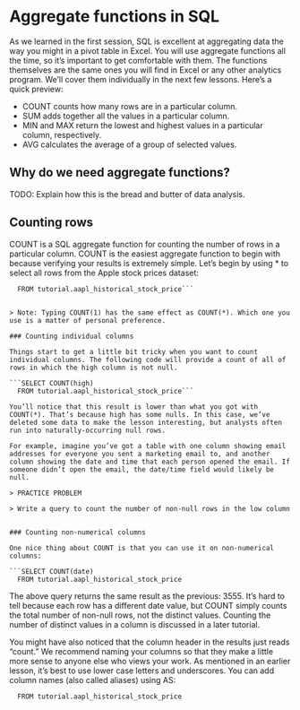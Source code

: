 # Aggregate functions in SQL

As we learned in the first session, SQL is excellent at aggregating data the way you might in a pivot table in Excel. You will use aggregate functions all the time, so it’s important to get comfortable with them. The functions themselves are the same ones you will find in Excel or any other analytics program. We’ll cover them individually in the next few lessons. Here’s a quick preview:

- COUNT counts how many rows are in a particular column.
- SUM adds together all the values in a particular column.
- MIN and MAX return the lowest and highest values in a particular column, respectively.
- AVG calculates the average of a group of selected values.


## Why do we need aggregate functions?

TODO: Explain how this is the bread and butter of data analysis.

## Counting rows

COUNT is a SQL aggregate function for counting the number of rows in a particular column. COUNT is the easiest aggregate function to begin with because verifying your results is extremely simple. Let’s begin by using * to select all rows from the Apple stock prices dataset:

```SELECT COUNT(*)
  FROM tutorial.aapl_historical_stock_price```


> Note: Typing COUNT(1) has the same effect as COUNT(*). Which one you use is a matter of personal preference.

### Counting individual columns

Things start to get a little bit tricky when you want to count individual columns. The following code will provide a count of all of rows in which the high column is not null.

```SELECT COUNT(high)
  FROM tutorial.aapl_historical_stock_price```

You’ll notice that this result is lower than what you got with COUNT(*). That’s because high has some nulls. In this case, we’ve deleted some data to make the lesson interesting, but analysts often run into naturally-occurring null rows.

For example, imagine you’ve got a table with one column showing email addresses for everyone you sent a marketing email to, and another column showing the date and time that each person opened the email. If someone didn’t open the email, the date/time field would likely be null.

> PRACTICE PROBLEM

> Write a query to count the number of non-null rows in the low column


### Counting non-numerical columns

One nice thing about COUNT is that you can use it on non-numerical columns:

```SELECT COUNT(date)
  FROM tutorial.aapl_historical_stock_price
```

The above query returns the same result as the previous: 3555. It’s hard to tell because each row has a different date value, but COUNT simply counts the total number of non-null rows, not the distinct values. Counting the number of distinct values in a column is discussed in a later tutorial.

You might have also noticed that the column header in the results just reads “count.” We recommend naming your columns so that they make a little more sense to anyone else who views your work. As mentioned in an earlier lesson, it’s best to use lower case letters and underscores. You can add column names (also called aliases) using AS:

```SELECT COUNT(date) AS count_of_date
  FROM tutorial.aapl_historical_stock_price
```

